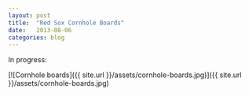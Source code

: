 ```yaml
---
layout: post
title:  "Red Sox Cornhole Boards"
date:   2013-08-06
categories: blog
---
```


In progress:

[![Cornhole boards]({{ site.url }}/assets/cornhole-boards.jpg)]({{ site.url }}/assets/cornhole-boards.jpg)
